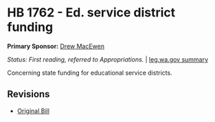 # HB 1762 - Ed. service district funding
**Primary Sponsor:** [Drew MacEwen](/person/leg/drew.macewen.md)

*Status: First reading, referred to Appropriations.* | [leg.wa.gov summary](https://app.leg.wa.gov/billsummary?BillNumber=1762&Year=2021)

Concerning state funding for educational service districts.

## Revisions
* [Original Bill](1/)